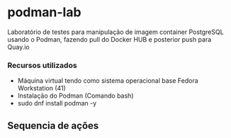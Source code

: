 # podman-lab
Laboratório de testes para manipulação de imagem container PostgreSQL usando o Podman, fazendo pull do Docker HUB e posterior push para Quay.io

### Recursos utilizados
- Máquina virtual tendo como sistema operacional base Fedora Workstation (41)
- Instalação do Podman (Comando bash)
 - sudo dnf install podman -y

## Sequencia de ações
